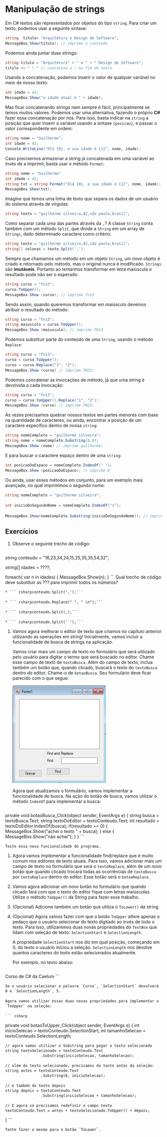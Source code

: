# Manipulação de strings



Em C# textos são representados por objetos do tipo `string`. Para criar um texto, podemos usar a seguinte sintaxe:

``` csharp
string  titulo= "Arquitetura e Design de Software";
MessageBox.Show(titulo); // imprime o conteúdo
```

Podemos ainda juntar duas strings:

``` csharp
string titulo = "Arquitetura" + " e " + " Design de Software";
titulo += " ! " // concatena a ! no fim do texto
```

Usando a concatenação, podemos inserir o valor de qualquer variável no meio de nosso texto:

``` csharp
int idade = 42;
MessageBox.Show("a idade atual é " + idade);
```

Mas ficar concatenando _strings_ nem sempre é fácil, principalmente se temos muitos valores. Podemos usar uma alternativa, fazendo o próprio **C#** fazer essa concatenação por nós. Para isso, basta indicar na `string` a posição que quer inserir a variável usando a sintaxe `{posicao}`, e passar o valor correspondente em ordem:

``` csharp
string nome = "Guilherme";
int idade = 42;
Console.WriteLine("Olá {0}, a sua idade é {1}", nome, idade);
```

Caso precisemos armazenar a string já concatenada em uma variável ao invés de a imprimir, basta usar o método `Format`:

``` csharp
string nome = "Guilherme"
int idade = 42;
string txt = string.Format("Olá {0}, a sua idade é {1}", nome, idade);
MessageBox.Show(txt);
```

Imagine que temos uma linha de texto que separa os dados de um usuário do sistema através de vírgulas:

``` csharp
string texto = "guilherme silveira,42,são paulo,brasil";
```

Como separar cada uma das partes através da `,`? A classe `String` conta também com um método `Split`, que divide a `String` em um array de `Strings`, dado determinado caractere como critério:

``` csharp
string texto = "guilherme silveira,42,são paulo,brasil";
string[] colunas = texto.Split(',');
```

Sempre que chamamos um método em um objeto `String`, um novo objeto é criado e retornado pelo método, mas o original nunca é modificado. `Strings` são **imutáveis**. Portanto ao tentarmos transformar em letra maiúscula o resultado pode não ser o esperado:

``` csharp
string curso = "fn13";
curso.ToUpper();
MessageBox.Show (curso); // imprime fn13
```

Sendo assim, quando queremos transformar em maiúsculo devemos atribuir o resultado do método:

``` csharp
string curso = "fn13";
string maiusculo = curso.ToUpper();
MessageBox.Show (maiusculo); // imprime FN13
```

Podemos substituir parte do conteúdo de uma `String`, usando o método `Replace`:

``` csharp
string curso = "fn13";
curso = curso.ToUpper();
curso = curso.Replace("1", "2");
MessageBox.Show (curso) // imprime FN23;
```

Podemos concatenar as invocações de método, já que uma string é devolvida a cada invocação:

``` csharp
string curso = "fn13";
curso = curso.toUpper().Replace("1", "2");
MessageBox.Show (curso) // imprime FN23;
```

Às vezes precisamos quebrar nossos textos em partes menores com base na quantidade de caracteres, ou ainda, encontrar a posição de um caractere específico dentro de nossa `string`:

``` csharp
string nomeCompleto = "guilherme silveira";
string nome = nomeCompleto.Substring(0,9);
MessageBox.Show (nome) // imprime guilherme;
```

E para buscar o caractere espaço dentro de uma `string`:

``` csharp
int posicaoDoEspaco = nomeCompleto.IndexOf(" ");
MessageBox.Show (posicaoDoEspaco); // imprime 8
```

Ou ainda, usar esses métodos em conjunto, para um exemplo mais avançado, no qual imprimimos o segundo nome:

``` csharp
string nomeCompleto = "guilherme silveira";

int inicioDoSegundoNome = nomeCompleto.IndexOf("s");

MessageBox.Show(nomeCompleto.Substring(inicioDoSegundoNome)); // imprime silveira 
```

## Exercícios
1. Observe o seguinte trecho de código:
	``` csharp

 string conteudo = "16,23,34,24,15,25,35,35,54,32";

 string[] idades =  ????;

 foreach( var n in idades)
 {
	MessageBox.Show(n);
 }
	```
	Qual trecho de código deve substituir as ??? para imprimir todos os números?

	* ``` csharpconteudo.Split(',');```

	* ``` csharpconteudo.Replace(" ", " \n");```

	* ``` csharpconteudo.Split(,);```

	* ``` csharpconteudo.Split(' ');```

	
1. Vamos agora melhorar o editor de texto que criamos no capítulo anterior utilizando as operações em string! Inicialmente, vamos incluir a funcionalidade de busca de strings na aplicação.

	Vamos criar mais um campo de texto no formulário que será utilizado pelo usuário para digitar o termo que será buscado no editor. Chame esse campo de texto de `textoBusca`. Além do campo de texto, inclua também um botão que, quando clicado, buscará o texto do `textoBusca` dentro do editor. Chame-o de `botaoBusca`. Seu formulário deve ficar parecido com o que segue:

	![ {w=40%}](assets/imagens/string/editor-com-campo-de-buca.png)

	Agora que atualizamos o formulário, vamos implementar a funcionalidade de busca. Na ação do botão de busca, vamos utilizar o método `IndexOf` para implementar a busca:

	``` csharp
 private void botaoBusca_Click(object sender, EventArgs e)
 {
    string busca = textoBusca.Text;
    string textoDoEditor = textoConteudo.Text;
    int resultado = textoDoEditor.IndexOf(busca);
    if(resultado >= 0) 
    {
        MessageBox.Show("achei o texto " + busca);
    }
    else
    {
        MessageBox.Show("não achei");
    }
 }
	```

	Teste essa nova funcionalidade do programa.
1. Agora vamos implementar a funcionalidade find/replace que é muito comum nos editores de texto atuais. Para isso, vamos adicionar mais um campo de texto no formulário que será o `textoReplace`, além de um novo botão que quando clicado trocará todas as ocorrências de `textoBusca` por `textoReplace` dentro do editor. Esse botão será o
	`botaoReplace`.
1. Vamos agora adicionar um novo botão no formulário que quando clicado fará com que o texto do editor fique com letras maiúsculas. Utilize o método `ToUpper()` da String para fazer esse trabalho.
1. (Opcional) Adicione também um botão que utiliza o `ToLower()` da string.
1. (Opcional) Agora vamos fazer com que o botão `ToUpper` altere apenas o pedaço que o usuário selecionar do texto digitado ao invés de todo o texto. Para isso, utilizaremos duas novas propriedades do `TextBox` que lidam com seleção de texto: `SelectionStart` e `SelectionLength`.

	A propriedade `SelectionStart` nos diz em qual posição, começando em 0, do texto o usuário iniciou a seleção. `SelectionLength` nos devolve quantos caracteres do texto estão selecionados atualmente.

	Por exemplo, no texto abaixo:

	```
 Curso de C# da Caelum
	```

	Se o usuário selecionar a palavra `Curso`, `SelectionStart` devolverá 0 e `SelectionLength`, 5.

	Agora vamos utilizar essas duas novas propriedades para implementar o `ToUpper` na seleção:

	``` csharp
 private void botaoToUpper_Click(object sender, EventArgs e)
 {
    int inicioSelecao = textoConteudo.SelectionStart;
    int tamanhoSelecao = textoConteudo.SelectionLength;

    // agora vamos utilizar o Substring para pegar o texto selecionado
    string textoSelecionado = textoConteudo.Text
                    .Substring(inicioSelecao, tamanhoSelecao);

    // além do texto selecionado, precisamos do texto antes da seleção:
    string antes = textoConteudo.Text
                    .Substring(0, inicioSelecao);

    // e também do texto depois
    string depois = textoConteudo.Text
                    .Substring(inicioSelecao + tamanhoSelecao);

    // E agora só precisamos redefinir o campo texto
    textoConteudo.Text = antes + textoSelecionado.ToUpper() + depois;
 }
	```

	Tente fazer o mesmo para o botão `ToLower`.
